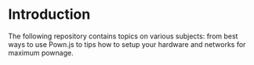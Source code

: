# Introduction

The following repository contains topics on various subjects: from best ways to use Pown.js to tips how to setup your hardware and networks for maximum pownage.
